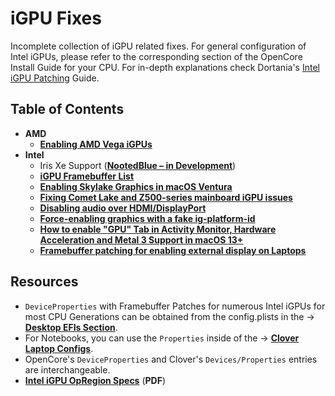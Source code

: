 # iGPU Fixes

Incomplete collection of iGPU related fixes. For general configuration of Intel iGPUs, please refer to the corresponding section of the OpenCore Install Guide for your CPU. For in-depth explanations check Dortania's [Intel iGPU Patching](https://dortania.github.io/OpenCore-Post-Install/gpu-patching/intel-patching/#getting-started) Guide.

## Table of Contents
- **AMD**
	- [**Enabling AMD Vega iGPUs**](https://github.com/5T33Z0/OC-Little-Translated/tree/main/11_Graphics/iGPU/AMD) 
- **Intel**
	- Iris Xe Support ([**NootedBlue – in Development**](https://www.insanelymac.com/forum/topic/358305-80-solved-iris-xe-igpu-on-tiger-lake-successfully-loaded-icllp-frambuffer-and-vram-also-recognizes-1536mb-however-some-issues/?do=findComment&comment=2819650)) 	
	- [**iGPU Framebuffer List**](https://github.com/5T33Z0/OC-Little-Translated/blob/main/11_Graphics/iGPU/iGPU_DeviceProperties.md)
	- [**Enabling Skylake Graphics in macOS Ventura**](https://github.com/5T33Z0/OC-Little-Translated/tree/main/11_Graphics/iGPU/Skylake_Spoofing_macOS13)
	- [**Fixing Comet Lake and Z500-series mainboard iGPU issues**](https://github.com/5T33Z0/OC-Little-Translated/tree/main/11_Graphics/iGPU/Cometlake_Z590#comet-lake-igpu-issues-on-500-series-mainboards)
	- [**Disabling audio over HDMI/DisplayPort**](https://github.com/5T33Z0/OC-Little-Translated/blob/main/11_Graphics/iGPU/iGPU_disable_audio_over_HDMI-DP.md)
	- [**Force-enabling graphics with a fake ig-platform-id**](https://github.com/5T33Z0/OC-Little-Translated/blob/main/11_Graphics/iGPU/Fake_ig-platform-id.md)
	- [**How to enable "GPU" Tab in Activity Monitor, Hardware Acceleration and Metal 3 Support in macOS 13+**](https://github.com/5T33Z0/OC-Little-Translated/tree/main/11_Graphics/Metal_3)
	- [**Framebuffer patching for enabling external display on Laptops**](https://github.com/5T33Z0/OC-Little-Translated/blob/main/11_Graphics/iGPU/Framebuffer_Patching/README.md) 


## Resources
- `DeviceProperties` with Framebuffer Patches for numerous Intel iGPUs for most CPU Generations can be obtained from the config.plists in the &rarr; [**Desktop EFIs Section**](https://github.com/5T33Z0/OC-Little-Translated/tree/main/F_Desktop_EFIs).
- For Notebooks, you can use the `Properties` inside of the &rarr; [**Clover Laptop Configs**](https://github.com/5T33Z0/Clover-Crate/tree/main/Laptop_Configs). 
- OpenCore's `DeviceProperties` and Clover's `Devices/Properties` entries are interchangeable.
- [**Intel iGPU OpRegion Specs**](https://01.org/sites/default/files/documentation/acpi_igd_opregion_spec_0.pdf) (**PDF**)
